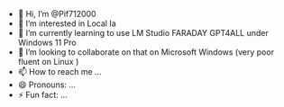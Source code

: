 - 👋 Hi, I’m @Pif712000
- 👀 I’m interested in Local Ia
- 🌱 I’m currently learning to use LM Studio FARADAY GPT4ALL under Windows 11 Pro
- 💞️ I’m looking to collaborate on that on Microsoft Windows (very poor fluent on Linux )
- 📫 How to reach me ...
- 😄 Pronouns: ...
- ⚡ Fun fact: ...

<!---
Pif712000/Pif712000 is a ✨ special ✨ repository because its `README.md` (this file) appears on your GitHub profile.
You can click the Preview link to take a look at your changes.
--->
